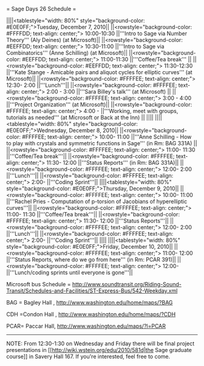 = Sage Days 26 Schedule =


||||<tablestyle="width: 80%" style="background-color: #E0E0FF;">Tuesday, December 7, 2010||
||<rowstyle="background-color: #FFFFDD; text-align: center;"> 10:00-10:30  ||'''Intro to Sage via Number Theory''' (Aly Deines) (at Microsoft)||
||<rowstyle="background-color: #EEFFDD; text-align: center;"> 10:30-11:00  ||'''Intro to Sage via Combinatorics''' (Anne Schilling) (at Microsoft)||
||<rowstyle="background-color: #EEFFDD; text-align: center;"> 11:00-11:30  ||'''Coffee/Tea break''' ||
||<rowstyle="background-color: #EEFFDD; text-align: center;"> 11:30-12:30  ||'''Kate Stange - Amicable pairs and aliquot cycles for elliptic curves''' (at Microsoft)||
||<rowstyle="background-color: #FFFFEE; text-align: center;"> 12:30- 2:00  ||'''Lunch'''||
||<rowstyle="background-color: #FFFFEE; text-align: center;"> 2:00 - 3:00  ||'''Sara Billey's talk''' (at Microsoft) ||
||<rowstyle="background-color: #FFFFEE; text-align: center;"> 3:00 - 4:00  ||'''Project Organization''' (at Microsoft)||
||<rowstyle="background-color: #FFFFEE; text-align: center;"> 4:00 -       ||'''Working, meet with groups, tutorials as needed''' (at Microsoft or Back at the Inn) ||
||||
||||<tablestyle="width: 80%" style="background-color: #E0E0FF;">Wednesday, December 8, 2010||
||<rowstyle="background-color: #FFFFEE; text-align: center;"> 10:00- 11:00  ||'''Anne Schilling - How to play with crystals and symmetric functions in Sage''' (in Rm: BAG 331A) ||
||<rowstyle="background-color: #FFFFEE; text-align: center;"> 11:00- 11:30  ||'''Coffee/Tea break'''||
||<rowstyle="background-color: #FFFFEE; text-align: center;"> 11:30- 12:00  ||'''Status Reports''' (in Rm: BAG 331A)||
||<rowstyle="background-color: #FFFFEE; text-align: center;"> 12:00-  2:00  ||'''Lunch'''||
||<rowstyle="background-color: #FFFFEE; text-align: center;">  2:00-        ||'''Coding Sprint'''||
||||<tablestyle="width: 80%" style="background-color: #E0E0FF;">Thursday, December 9, 2010||
||<rowstyle="background-color: #FFFFEE; text-align: center;"> 10:00- 11:00  ||'''Rachel Pries - Computation of p-torsion of Jacobians of hyperelliptic curves'''||
||<rowstyle="background-color: #FFFFEE; text-align: center;"> 11:00- 11:30  ||'''Coffee/Tea break'''||
||<rowstyle="background-color: #FFFFEE; text-align: center;"> 11:30- 12:00  ||'''Status Reports'''||
||<rowstyle="background-color: #FFFFEE; text-align: center;"> 12:00-  2:00  ||'''Lunch'''||
||<rowstyle="background-color: #FFFFEE; text-align: center;">  2:00-        ||'''Coding Sprint'''||
||||
||||<tablestyle="width: 80%" style="background-color: #E0E0FF;">Friday, December 10, 2010||
||<rowstyle="background-color: #FFFFEE; text-align: center;"> 11:00- 12:00  ||'''Status Reports, where do we go from here''' (in Rm: PCAR 391)||
||<rowstyle="background-color: #FFFFEE; text-align: center;"> 12:00-        ||'''Lunch/coding sprints until everyone is gone'''||

Microsoft bus Schedule = http://www.soundtransit.org/Riding-Sound-Transit/Schedules-and-Facilities/ST-Express-Bus/542-Weekday.xml

BAG = Bagley Hall , http://www.washington.edu/home/maps/?BAG

CDH =Condon Hall , http://www.washington.edu/home/maps/?CDH

PCAR= Paccar Hall, http://www.washington.edu/maps/?l=PCAR

-----

NOTE: From 12:30-1:30 on Wednesday and Friday there will be final project presentations in [[http://wiki.wstein.org/edu/2010/581d|the Sage graduate course]] in Savery Hall 167.  If you're interested, feel free to come. 

